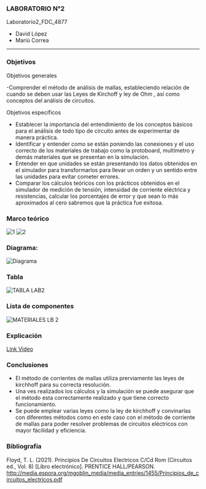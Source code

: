 ### LABORATORIO N°2

Laboratorio2_FDC_4877	

- David López	
- Mariú Correa	

------------	

###  Objetivos	

Objetivos generales   		

 -Comprender el método de análisis de mallas, estableciendo relación de cuando se deben usar las Leyes de Kirchoff y ley de Ohm , así como conceptos del análisis de circuitos. 

Objetivos específicos

- Establecer la importancia del entendimiento de los conceptos básicos para el análisis de todo tipo de circuito antes de experimentar de manera práctica. 
- Identificar y entender como se están poniendo las conexiones y el uso correcto de los materiales de trabajo como la protoboard, multímetro y demás materiales que se presentan en la simulación.
- Entender en que unidades se están presentando los datos obtenidos en el simulador para transformarlos para llevar un orden y un sentido entre las unidades para evitar cometer errores.
- Comparar   los   cálculos   teóricos   con   los prácticos obtenidos en el simulador de medición de tensión, intensidad de corriente eléctrica y resistencias, calcular los porcentajes de error y que sean lo más aproximados al cero sabremos que la práctica fue exitosa.

### Marco teórico
![1](https://user-images.githubusercontent.com/76136049/103984704-a1968b80-5155-11eb-9658-345cb1c89271.png)
![2](https://user-images.githubusercontent.com/76136049/103984707-a22f2200-5155-11eb-946b-37a4b47c50a3.png)




### Diagrama:

![Diagrama](https://user-images.githubusercontent.com/76136485/103986757-4b2b4c00-5159-11eb-9494-5462ee5164b7.png) 


### Tabla
![TABLA LAB2](https://user-images.githubusercontent.com/76136049/103987235-2daab200-515a-11eb-872c-03c46563fa5b.PNG)


### Lista de componentes
![MATERIALES LB 2](https://user-images.githubusercontent.com/76136049/103986147-3a2e0b00-5158-11eb-882e-316e8f20151d.PNG)

### Explicación

[Link Video](https://www.youtube.com/watch?v=QH57VH6Ijas "Link Video")

### Conclusiones
- El método de corrientes de mallas utiliza prerviamente las leyes de kirchhoff para su correcta resolución.
- Una ves realizados los cálculos y la simulación se puede asegurar que el método esta correctamente realizado y que tiene correcto funcionamiento.
- Se puede emplear varias leyes como la ley de kirchhoff y convinarlas con diferentes métodos como en este caso con el método de corriente 
de mallas para poder resolver problemas de circuitos eléctricos con mayor fácilidad y eficiencia.

###  Bibliografía
Floyd, T. L. (2021). Principios De Circuitos Electricos C/Cd Rom (Circuitos ed., Vol. 8) [Libro electrónico]. PRENTICE HALL/PEARSON. http://media.espora.org/mgoblin_media/media_entries/1455/Principios_de_circuitos_electricos.pdf


